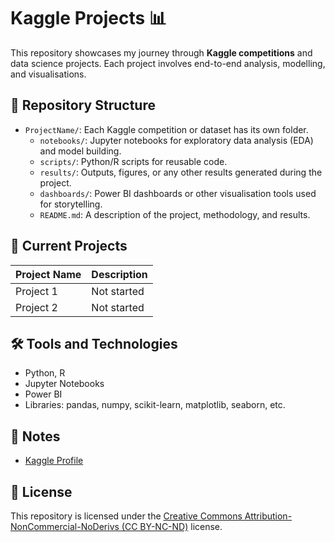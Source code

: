 # Kaggle Projects 📊

This repository showcases my journey through **Kaggle competitions** and data science projects. Each project involves end-to-end analysis, modelling, and visualisations.

## 📂 Repository Structure

- `ProjectName/`: Each Kaggle competition or dataset has its own folder.
  - `notebooks/`: Jupyter notebooks for exploratory data analysis (EDA) and model building.
  - `scripts/`: Python/R scripts for reusable code.
  - `results/`: Outputs, figures, or any other results generated during the project.
  - `dashboards/`: Power BI dashboards or other visualisation tools used for storytelling.
  - `README.md`: A description of the project, methodology, and results.

## 🚀 Current Projects
| Project Name                 | Description                                |
|------------------------------|--------------------------------------------|
| Project 1                    | Not started                                |
| Project 2                    | Not started                                |

## 🛠️ Tools and Technologies
- Python, R
- Jupyter Notebooks
- Power BI
- Libraries: pandas, numpy, scikit-learn, matplotlib, seaborn, etc.

## 📖 Notes
- [Kaggle Profile](https://www.kaggle.com/datawithmattfinster)

## 📜 License
This repository is licensed under the [Creative Commons Attribution-NonCommercial-NoDerivs (CC BY-NC-ND)](https://creativecommons.org/licenses/by-nc-nd/4.0/) license.
